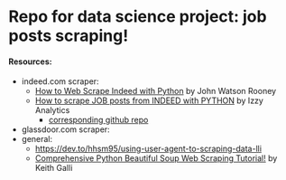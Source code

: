 # Repo for data science project: job posts scraping!

#### Resources:
- indeed.com scraper:
  - [How to Web Scrape Indeed with Python](https://www.youtube.com/watch?v=PPcgtx0sI2E) by John Watson Rooney
  - [How to scrape JOB posts from INDEED with PYTHON](https://www.youtube.com/watch?v=eN_3d4JrL_w&lc=Ugw9P4LYvEssGrIcNf94AaABAg.9FOng9tpc_Q9FOtU0NVkpR) by Izzy Analytics
    - [corresponding github repo](https://github.com/israel-dryer/Indeed-Job-Scraper/blob/master/indeed-job-scraper.ipynb)
- glassdoor.com scraper:
- general:
    - https://dev.to/hhsm95/using-user-agent-to-scraping-data-lli
    - [Comprehensive Python Beautiful Soup Web Scraping Tutorial!](https://www.youtube.com/watch?v=GjKQ6V_ViQE&t=2205s) by Keith Galli
